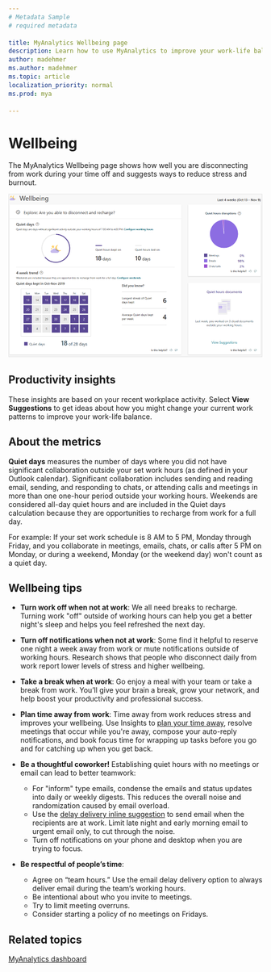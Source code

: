```yaml
---
# Metadata Sample
# required metadata

title: MyAnalytics Wellbeing page
description: Learn how to use MyAnalytics to improve your work-life balance
author: madehmer
ms.author: madehmer
ms.topic: article
localization_priority: normal 
ms.prod: mya

---
```


# Wellbeing

The MyAnalytics Wellbeing page shows how well you are disconnecting from work during your time off and suggests ways to reduce stress and burnout.

![Wellbeing](../../Images/mya/use/wellbeing.png)

## Productivity insights

These insights are based on your recent workplace activity. Select **View Suggestions** to get ideas about how you might change your current work patterns to improve your work-life balance.

## About the metrics

**Quiet days** measures the number of days where you did not have significant collaboration outside your set work hours (as defined in your Outlook calendar). Significant collaboration includes sending and reading email, sending, and responding to chats, or attending calls and meetings in more than one one-hour period outside your working hours. Weekends are considered all-day quiet hours and are included in the Quiet days calculation because they are opportunities to recharge from work for a full day.

For example: If your set work schedule is 8 AM to 5 PM, Monday through Friday, and you collaborate in meetings, emails, chats, or calls after 5 PM on Monday, or during a weekend, Monday (or the weekend day) won't count as a quiet day.

## Wellbeing tips

* **Turn work off when not at work**: We all need breaks to recharge. Turning work "off" outside of working hours can help you get a better night's sleep and helps you feel refreshed the next day.

* **Turn off notifications when not at work**: Some find it helpful to reserve one night a week away from work or mute notifications outside of working hours. Research shows that people who disconnect daily from work report lower levels of stress and higher wellbeing.

* **Take a break when at work**: Go enjoy a meal with your team or take a break from work. You’ll give your brain a break, grow your network, and help boost your productivity and professional success.

* **Plan time away from work**: Time away from work reduces stress and improves your wellbeing. Use Insights to [plan your time away](../use/add-in.md#plan-your-time-away), resolve meetings that occur while you're away, compose your auto-reply notifications, and book focus time for wrapping up tasks before you go and for catching up when you get back.

* **Be a thoughtful coworker!** Establishing quiet hours with no meetings or email can lead to better teamwork:

  * For "inform" type emails, condense the emails and status updates into daily or weekly digests. This reduces the overall noise and randomization caused by email overload.
  * Use the [delay delivery inline suggestion](../use/mya-notifications.md#reduce-after-hours-work-and-team-impact) to send email when the recipients are at work. Limit late night and early morning email to urgent email only, to cut through the noise.
  * Turn off notifications on your phone and desktop when you are trying to focus.

* **Be respectful of people’s time**:  

  * Agree on “team hours.” Use the email delay delivery option to always deliver email during the team’s working hours.
  * Be intentional about who you invite to meetings.
  * Try to limit meeting overruns.
  * Consider starting a policy of no meetings on Fridays.

## Related topics

[MyAnalytics dashboard](../use/dashboard-2.md)